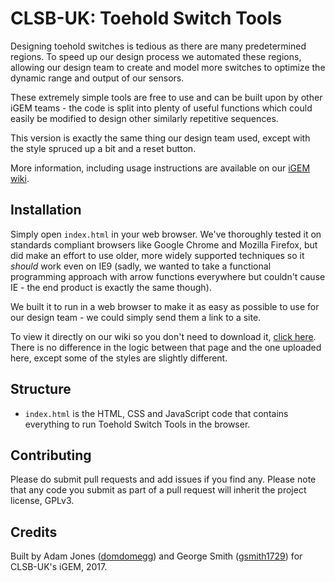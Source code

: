 # CLSB-UK: Toehold Switch Tools

Designing toehold switches is tedious as there are many predetermined regions. To speed up our design process we automated these regions, allowing our design team to create and model more switches to optimize the dynamic range and output of our sensors.

These extremely simple tools are free to use and can be built upon by other iGEM teams - the code is split into plenty of useful functions which could easily be modified to design other similarly repetitive sequences.

This version is exactly the same thing our design team used, except with the style spruced up a bit and a reset button.

More information, including usage instructions are available on our [iGEM wiki](http://2017.igem.org/Team:CLSB-UK/Software/ToeholdSwitchTools).

## Installation

Simply open `index.html` in your web browser. We've thoroughly tested it on standards compliant browsers like Google Chrome and Mozilla Firefox, but did make an effort to use older, more widely supported techniques so it *should* work even on IE9 (sadly, we wanted to take a functional programming approach with arrow functions everywhere but couldn't cause IE - the end product is exactly the same though).

We built it to run in a web browser to make it as easy as possible to use for our design team - we could simply send them a link to a site.

To view it directly on our wiki so you don't need to download it, [click here](http://2017.igem.org/Team:CLSB-UK/Software/ToeholdSwitchTools). There is no difference in the logic between that page and the one uploaded here, except some of the styles are slightly different.

## Structure

* `index.html` is the HTML, CSS and JavaScript code that contains everything to run Toehold Switch Tools in the browser.

## Contributing

Please do submit pull requests and add issues if you find any. Please note that any code you submit as part of a pull request will inherit the project license, GPLv3.

## Credits

Built by Adam Jones ([domdomegg](https://github.com/domdomegg)) and George Smith ([gsmith1729](https://github.com/gsmith1729)) for CLSB-UK's iGEM, 2017.
